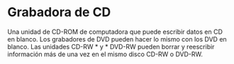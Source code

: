 [Title]: # (Quemador de CD)
[Difficulty]: # (Principiante)
[Order]: # (18)

# Grabadora de CD 

Una unidad de CD-ROM de computadora que puede escribir datos en CD en blanco. Los grabadores de DVD pueden hacer lo mismo con los DVD en blanco. Las unidades CD-RW * y * DVD-RW pueden borrar y reescribir información más de una vez en el mismo disco CD-RW o DVD-RW.